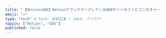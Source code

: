 ```yaml
---
title: "【Notion×GAS】NotionでブックマークしているWEBサイトのファビコン付きページを作成する"
emoji: "🔥"
type: "tech" # tech: 技術記事 / idea: アイデア
topics: ["Notion", "GAS"]
published: false
---
```

